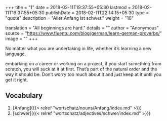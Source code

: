 +++
title        = "1"
date         = 2018-02-11T19:37:55+05:30
lastmod      = 2018-02-11T19:37:55+05:30
publishDate  = 2018-02-11T22:14:15+05:30
type         = "quote"
description  = "Aller Anfang ist schwer."
weight       = "10"

translation  = "All beginnings are hard."
details      = ""
author       = "Anonymous"
source       = "https://www.fluentu.com/blog/german/learn-german-proverbs/"
image        = ""
+++

No matter what you are undertaking in life, whether it’s learning a new language,
<!--more-->
embarking on a career or working on a project, if you start something from scratch,
you will suck at it at first. That’s part of the natural order and the way it should be.
Don’t worry too much about it and just keep at it until you get it right.

## Vocabulary
1. [Anfang]({{< relref "wortschatz/nouns/Anfang/index.md" >}})
2. [schwer]({{< relref "wortschatz/adjectives/schwer/index.md" >}})
